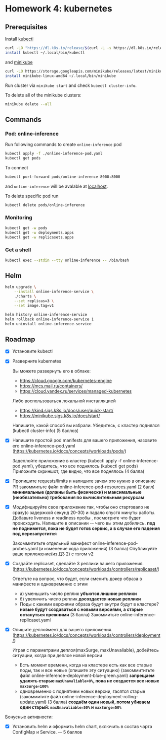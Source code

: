 # Homework 4: kubernetes

## Prerequisites

Install [kubectl](https://kubernetes.io/docs/tasks/tools/)

```bash
curl -LO "https://dl.k8s.io/release/$(curl -L -s https://dl.k8s.io/release/stable.txt)/bin/linux/amd64/kubectl"
install kubectl ~/.local/bin/kubectl
```

and [minikube](https://minikube.sigs.k8s.io/docs/start/)

```bash
curl -LO https://storage.googleapis.com/minikube/releases/latest/minikube-linux-amd64
install minikube-linux-amd64 ~/.local/bin/minikube
```

Run cluster via `minikube start` and check `kubectl cluster-info`.

To delete all of the minikube clusters:

```bash
minikube delete --all
```

## Commands

### Pod: online-inference

Run following commands to create `online-inference` pod

```bash
kubectl apply -f ./online-inference-pod.yaml
kubectl get pods
```

To connect

```bash
kubectl port-forward pods/online-inference 8000:8000
```

and `online-inference` will be avalable at [localhost](http://localhost:8000).

To delete specific pod run

```bash
kubectl delete pods/online-inference
```

### Monitoring

```bash
kubectl get -w pods
kubectl get -w deployments.apps
kubectl get -w replicasets.apps
```

### Get a shell

```bash
kubectl exec --stdin --tty online-inference -- /bin/bash
```

## Helm

```bash
helm upgrade \
    --install online-inference-service \
    ./charts \
    --set replicas=3 \
    --set image.tag=v1

helm history online-inference-service
helm rollback online-inference-service 1
helm uninstall online-inference-service
```

## Roadmap

- [X] Установите kubectl
- [X] Разверните kubernetes
  
  Вы можете развернуть его в облаке:
  - https://cloud.google.com/kubernetes-engine
  - https://mcs.mail.ru/containers/
  - https://cloud.yandex.ru/services/managed-kubernetes
  
  Либо воспользоваться локальной инсталляцией
  - https://kind.sigs.k8s.io/docs/user/quick-start/
  - https://minikube.sigs.k8s.io/docs/start/

  Напишите, какой способ вы избрали. Убедитесь, с кластер поднялся (kubectl
  cluster-info) (5 баллов)

- [X] Напишите простой pod manifests для вашего приложения, назовите его
      online-inference-pod.yaml
      (https://kubernetes.io/docs/concepts/workloads/pods/)
      
  Задеплойте приложение в кластер (kubectl apply -f online-inference-pod.yaml),
  убедитесь, что все поднялось (kubectl get pods) Приложите скриншот, где
  видно, что все поднялось (4 балла)

- [X] Пропишите requests/limits и напишите зачем это нужно в описание PR
      закоммитьте файл online-inference-pod-resources.yaml (2 балл)
      **минимальные (должны быть физически) и максимальные (необязательно)
      требования по вычислительным ресурсам**

- [X] Модифицируйте свое приложение так, чтобы оно стартовало не сразу(с
      задержкой секунд 20-30) и падало спустя минуты работы.  Добавьте liveness
      и readiness пробы , посмотрите что будет происходить.  Напишите в
      описании -- чего вы этим добились. **под не поднимется, пока не будет
      готов сервис, а в случае его падения под перезапустится**

  Закоммититьте отдельный манифест online-inference-pod-probes.yaml (и
  изменение кода приложения) (3 балла)
  Опубликуйте ваше приложение(из ДЗ 2) с тэгом v2

- [X] Создайте replicaset, сделайте 3 реплики вашего приложения.
      (https://kubernetes.io/docs/concepts/workloads/controllers/replicaset/)

  Ответьте на вопрос, что будет, если сменить докер образа в манифесте и
  одновременно с этим
  - а) уменьшить число реплик **убъются лишние реплики**
  - б) увеличить число реплик **досоздастся новые реплики**
  - Поды с какими версиями образа будут внутри будут в кластере? **новые будут
    создаваться с новыми версиями, а старые остануться прежними** (3 балла)
  Закоммитьте online-inference-replicaset.yaml

- [X] Опишите деплоймент для вашего приложения.
      (https://kubernetes.io/docs/concepts/workloads/controllers/deployment/)
  
  Играя с параметрами деплоя(maxSurge, maxUnavaliable), добейтесь ситуации,
  когда при деплое новой версии 
  - Есть момент времени, когда на кластере есть как все старые поды, так и все
    новые (опишите эту ситуацию) (закоммититьте файл
    online-inference-deployment-blue-green.yaml)
    **запрещаем удалять старые `maxUnavaliable=0%`, пока не создастся все
    новые `maxSurge=100%`**
  - одновременно с поднятием новых версии, гасятся старые (закоммитите файл
    online-inference-deployment-rolling-update.yaml) (3 балла)
    **создаём один новый, потом убиваем один старый: `maxUnavaliable=50%` и
    `maxSurge=50%`**

Бонусные активности:
- [X] Установить helm и оформить helm chart, включить в состав чарта ConfigMap
      и Service. -- 5 баллов
